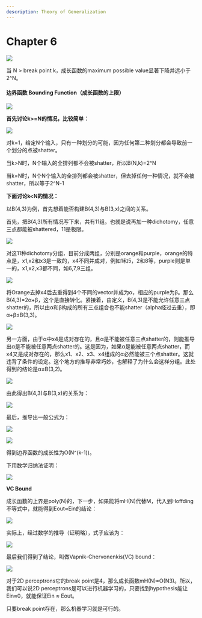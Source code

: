 ```yaml
---
description: Theory of Generalization
---
```


# Chapter 6

![](.gitbook/assets/20150214094702241.png)

当 N &gt; break point k，成长函数的maximum possible value显著下降并远小于 2^N。

#### 边界函数 Bounding Function（成长函数的上限）

![](.gitbook/assets/20150214094943511.png)

  **首先讨论k&gt;=N的情况，比较简单：**

![](.gitbook/assets/20150214095544498.png)

对k=1，给定N个输入，只有一种划分的可能，因为任何第二种划分都会导致前一个划分的点被shatter。

当k&gt;N时，N个输入的全排列都不会被shatter，所以B\(N,k\)=2^N

当k=N时，N个N个输入的全排列都会被shatter，但去掉任何一种情况，就不会被shatter，所以等于2^N-1

**下面讨论k&lt;N的情况：**

以B\(4,3\)为例，首先想着能否构建B\(4,3\)与B\(3,x\)之间的关系。

首先，把B\(4,3\)所有情况写下来，共有11组。也就是说再加一种dichotomy，任意三点都能被shattered，11是极限。

![](.gitbook/assets/image%20%281%29.png)

对这11种dichotomy分组，目前分成两组，分别是orange和purple，orange的特点是，x1,x2和x3是一致的，x4不同并成对，例如1和5，2和8等，purple则是单一的，x1,x2,x3都不同，如6,7,9三组。

![](.gitbook/assets/image%20%2810%29.png)

将Orange去掉x4后去重得到4个不同的vector并成为α，相应的purple为β。那么B\(4,3\)=2α+β，这个是直接转化。紧接着，由定义，B\(4,3\)是不能允许任意三点shatter的，所以由α和β构成的所有三点组合也不能shatter（alpha经过去重），即α+β≤B\(3,3\)。

![](.gitbook/assets/image%20%2820%29.png)

另一方面，由于α中x4是成对存在的，且α是不能被任意三点shatter的，则能推导出α是不能被任意两点shatter的。这是因为，如果α是能被任意两点shatter，而x4又是成对存在的，那么x1、x2、x3、x4组成的α必然能被三个点shatter。这就违背了条件的设定。这个地方的推导非常巧妙，也解释了为什么会这样分组。此处得到的结论是α≤B\(3,2\)。

![](.gitbook/assets/image%20%2814%29.png)

由此得出B\(4,3\)与B\(3,x\)的关系为：

![](.gitbook/assets/image%20%2812%29.png)

最后，推导出一般公式为：

![](.gitbook/assets/screen-shot-2018-11-03-at-15.56.23.png)

![](.gitbook/assets/screen-shot-2018-11-03-at-15.57.10.png)

得到边界函数的成长性为O\(N^\(k-1\)\)。

下用数学归纳法证明：

![](.gitbook/assets/image%20%2819%29.png)

**VC Bound**

成长函数的上界是poly\(N\)的，下一步，如果能将mH\(N\)代替M，代入到Hoffding不等式中，就能得到Eout≈Ein​的结论：

![](.gitbook/assets/screen-shot-2018-11-04-at-12.57.56.png)

实际上，经过数学的推导（证明略），式子应该为：

![](.gitbook/assets/screen-shot-2018-11-04-at-12.58.43.png)

最后我们得到了结论，叫做Vapnik-Chervonenkis\(VC\) bound：

![](.gitbook/assets/screen-shot-2018-11-04-at-13.00.44.png)

对于2D perceptrons它的break point是4，那么成长函数mH\(N\)=O\(N3\)。所以，我们可以说2D perceptrons是可以进行机器学习的，只要找到hypothesis能让Ein≈0，就能保证Ein ≈ Eout。

只要break point存在，那么机器学习就是可行的。

